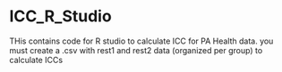 # ICC_R_Studio

THis contains code for R studio to calculate ICC for PA Health data. 
you must create a .csv with rest1 and rest2 data (organized per group) to calculate ICCs
